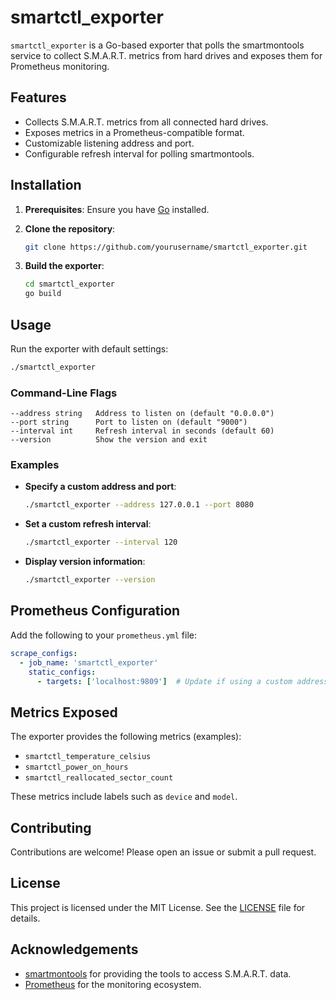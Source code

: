 # smartctl_exporter

`smartctl_exporter` is a Go-based exporter that polls the smartmontools service to collect S.M.A.R.T. metrics from hard drives and exposes them for Prometheus monitoring.

## Features

- Collects S.M.A.R.T. metrics from all connected hard drives.
- Exposes metrics in a Prometheus-compatible format.
- Customizable listening address and port.
- Configurable refresh interval for polling smartmontools.

## Installation

1. **Prerequisites**: Ensure you have [Go](https://golang.org/dl/) installed.
2. **Clone the repository**:

   ```bash
   git clone https://github.com/yourusername/smartctl_exporter.git
   ```
3. **Build the exporter**:

   ```bash
   cd smartctl_exporter
   go build
   ```

## Usage

Run the exporter with default settings:

```bash
./smartctl_exporter
```

### Command-Line Flags

```plaintext
--address string   Address to listen on (default "0.0.0.0")
--port string      Port to listen on (default "9000")
--interval int     Refresh interval in seconds (default 60)
--version          Show the version and exit
```

### Examples

- **Specify a custom address and port**:

  ```bash
  ./smartctl_exporter --address 127.0.0.1 --port 8080
  ```

- **Set a custom refresh interval**:

  ```bash
  ./smartctl_exporter --interval 120
  ```

- **Display version information**:

  ```bash
  ./smartctl_exporter --version
  ```

## Prometheus Configuration

Add the following to your `prometheus.yml` file:

```yaml
scrape_configs:
  - job_name: 'smartctl_exporter'
    static_configs:
      - targets: ['localhost:9809']  # Update if using a custom address or port
```

## Metrics Exposed

The exporter provides the following metrics (examples):

- `smartctl_temperature_celsius`
- `smartctl_power_on_hours`
- `smartctl_reallocated_sector_count`

These metrics include labels such as `device` and `model`.

## Contributing

Contributions are welcome! Please open an issue or submit a pull request.

## License

This project is licensed under the MIT License. See the [LICENSE](LICENSE) file for details.

## Acknowledgements

- [smartmontools](https://www.smartmontools.org/) for providing the tools to access S.M.A.R.T. data.
- [Prometheus](https://prometheus.io/) for the monitoring ecosystem.
